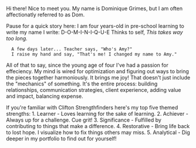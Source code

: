 Hi there! Nice to meet you. My name is Dominique Grimes, but I am often affectionatly referred to as Dom. 

Pause for a quick story here: 
      I am four years-old in pre-school learning to write my name
      I write:  D-O-M-I-N-I-Q-U-E
      Thinks to self, *This takes way too long.*
      
      A few days later... Teacher says, "Who's Amy?"
      I raise my hand and say, "That's me! I changed my name to Amy."

All of that to say, since the young age of four I've had a passion for effeciency. 
My mind is wired for optimization and figuring out ways to bring the pieces together harmoniously. It brings me joy!
That doesn't just include the "mechanics" of something. 
It's the entire process: building relationships, communication strategies, client experience, adding value and impact, balancing expense.

If you're familiar with Clifton Strengthfinders here's my top five themed strengths:
      1. Learner - Loves learning for the sake of learning.
      2. Achiever - Always up for a challenge. Cue grit!
      3. Significance - Fulfilled by contributing to things that make a difference.
      4. Restorative - Bring life back to lost hope. I visualize how to fix things others may miss. 
      5. Analytical - Dig deeper in my portfolio to find out for yourself!
